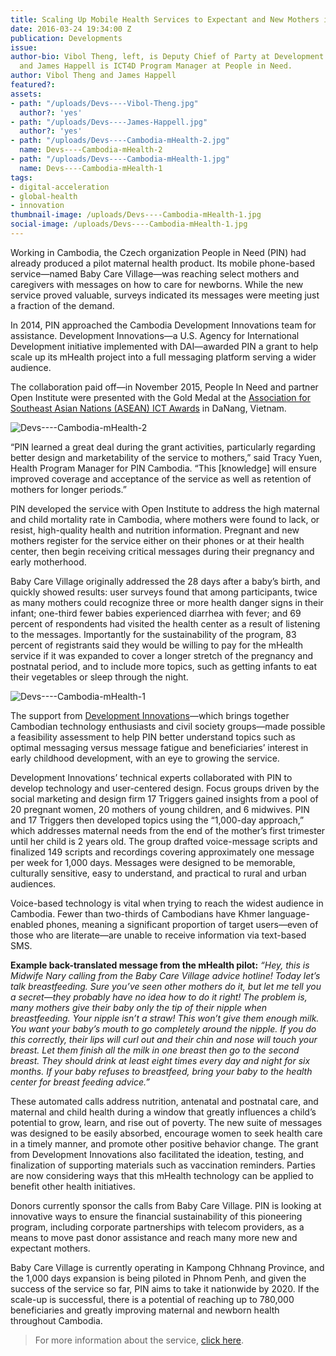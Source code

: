 ```yaml
---
title: Scaling Up Mobile Health Services to Expectant and New Mothers in Cambodia
date: 2016-03-24 19:34:00 Z
publication: Developments
issue: 
author-bio: Vibol Theng, left, is Deputy Chief of Party at Development Innovations
  and James Happell is ICT4D Program Manager at People in Need.
author: Vibol Theng and James Happell
featured?: 
assets:
- path: "/uploads/Devs----Vibol-Theng.jpg"
  author?: 'yes'
- path: "/uploads/Devs----James-Happell.jpg"
  author?: 'yes'
- path: "/uploads/Devs----Cambodia-mHealth-2.jpg"
  name: Devs----Cambodia-mHealth-2
- path: "/uploads/Devs----Cambodia-mHealth-1.jpg"
  name: Devs----Cambodia-mHealth-1
tags:
- digital-acceleration
- global-health
- innovation
thumbnail-image: /uploads/Devs----Cambodia-mHealth-1.jpg
social-image: /uploads/Devs----Cambodia-mHealth-1.jpg
---
```


Working in Cambodia, the Czech organization People in Need (PIN) had already produced a pilot maternal health product. Its mobile phone-based service—named Baby Care Village—was reaching select mothers and caregivers with messages on how to care for newborns. While the new service proved valuable, surveys indicated its messages were meeting just a fraction of the demand.




In 2014, PIN approached the Cambodia Development Innovations team for assistance. Development Innovations—a U.S. Agency for International Development initiative implemented with DAI—awarded PIN a grant to help scale up its mHealth project into a full messaging platform serving a wider audience. 

The collaboration paid off—in November 2015, People In Need and partner Open Institute were presented with the Gold Medal at the [Association for Southeast Asian Nations (ASEAN) ICT Awards](http://www.aseanictaward.com/) in DaNang, Vietnam.

![Devs----Cambodia-mHealth-2](/uploads/Devs----Cambodia-mHealth-2.jpg "Photo courtesy of People In Need") 

“PIN learned a great deal during the grant activities, particularly regarding better design and marketability of the service to mothers,” said Tracy Yuen, Health Program Manager for PIN Cambodia. “This [knowledge] will ensure improved coverage and acceptance of the service as well as retention of mothers for longer periods.”

PIN developed the service with Open Institute to address the high maternal and child mortality rate in Cambodia, where mothers were found to lack, or resist, high-quality health and nutrition information. Pregnant and new mothers register for the service either on their phones or at their health center, then begin receiving critical messages during their pregnancy and early motherhood. 

Baby Care Village originally addressed the 28 days after a baby’s birth, and quickly showed results: user surveys found that among participants, twice as many mothers could recognize three or more health danger signs in their infant; one-third fewer babies experienced diarrhea with fever; and 69 percent of respondents had visited the health center as a result of listening to the messages. Importantly for the sustainability of the program, 83 percent of registrants said they would be willing to pay for the mHealth service if it was expanded to cover a longer stretch of the pregnancy and postnatal period, and to include more topics, such as getting infants to eat their vegetables or sleep through the night.

![Devs----Cambodia-mHealth-1](/uploads/Devs----Cambodia-mHealth-1.jpg "Photo courtesy of People in Need.") 

The support from [Development Innovations](http://dai.com/our-work/projects/cambodia%E2%80%94development-innovations)—which brings together Cambodian technology enthusiasts and civil society groups—made possible a feasibility assessment to help PIN better understand topics such as optimal messaging versus message fatigue and beneficiaries’ interest in early childhood development, with an eye to growing the service.

Development Innovations’ technical experts collaborated with PIN to develop technology and user-centered design. Focus groups driven by the social marketing and design firm 17 Triggers gained insights from a pool of 20 pregnant women, 20 mothers of young children, and 6 midwives. PIN and 17 Triggers then developed topics using the “1,000-day approach,” which addresses maternal needs from the end of the mother’s first trimester until her child is 2 years old. The group drafted voice-message scripts and finalized 149 scripts and recordings covering approximately one message per week for 1,000 days. Messages were designed to be memorable, culturally sensitive, easy to understand, and practical to rural and urban audiences.

Voice-based technology is vital when trying to reach the widest audience in Cambodia. Fewer than two-thirds of Cambodians have Khmer language-enabled phones, meaning a significant proportion of target users—even of those who are literate—are unable to receive information via text-based SMS.

<aside><p><strong>Example back-translated message from the mHealth pilot:</strong>
<em>“Hey, this is Midwife Nary calling from the Baby Care Village advice hotline! Today let’s talk breastfeeding. Sure you’ve seen other mothers do it, but let me tell you a secret—they probably have no idea how to do it right! The problem is, many mothers give their baby only the tip of their nipple when breastfeeding. Your nipple isn’t a straw! This won’t give them enough milk. You want your baby’s mouth to go completely around the nipple. If you do this correctly, their lips will curl out and their chin and nose will touch your breast. Let them finish all the milk in one breast then go to the second breast. They should drink at least eight times every day and night for six months. If your baby refuses to breastfeed, bring your baby to the health center for breast feeding advice.”</em></p>
</aside>

These automated calls address nutrition, antenatal and postnatal care, and maternal and child health during a window that greatly influences a child’s potential to grow, learn, and rise out of poverty. The new suite of messages was designed to be easily absorbed, encourage women to seek health care in a timely manner, and promote other positive behavior change. The grant from Development Innovations also facilitated the ideation, testing, and finalization of supporting materials such as vaccination reminders. Parties are now considering ways that this mHealth technology can be applied to benefit other health initiatives.

Donors currently sponsor the calls from Baby Care Village. PIN is looking at innovative ways to ensure the financial sustainability of this pioneering program, including corporate partnerships with telecom providers, as a means to move past donor assistance and reach many more new and expectant mothers.

Baby Care Village is currently operating in Kampong Chhnang Province, and the 1,000 days expansion is being piloted in Phnom Penh, and given the success of the service so far, PIN aims to take it nationwide by 2020. If the scale-up is successful, there is a potential of reaching up to 780,000 beneficiaries and greatly improving maternal and newborn health throughout Cambodia.

>For more information about the service, [click here](http://1000sokpheap.org/).
